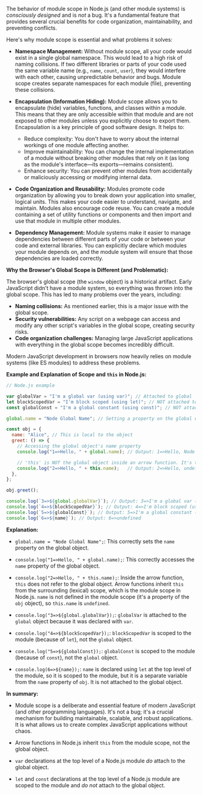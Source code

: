 The behavior of module scope in Node.js (and other module systems) is *consciously designed* and is *not* a bug. It's a fundamental feature that provides several crucial benefits for code organization, maintainability, and preventing conflicts.

Here's why module scope is essential and what problems it solves:

*   **Namespace Management:** Without module scope, all your code would exist in a single global namespace. This would lead to a high risk of naming collisions. If two different libraries or parts of your code used the same variable name (e.g., `name`, `count`, `user`), they would interfere with each other, causing unpredictable behavior and bugs. Module scope creates separate namespaces for each module (file), preventing these collisions.

*   **Encapsulation (Information Hiding):** Module scope allows you to encapsulate (hide) variables, functions, and classes within a module. This means that they are only accessible within that module and are not exposed to other modules unless you explicitly choose to export them. Encapsulation is a key principle of good software design. It helps to:
    *   Reduce complexity: You don't have to worry about the internal workings of one module affecting another.
    *   Improve maintainability: You can change the internal implementation of a module without breaking other modules that rely on it (as long as the module's interface—its exports—remains consistent).
    *   Enhance security: You can prevent other modules from accidentally or maliciously accessing or modifying internal data.

*   **Code Organization and Reusability:** Modules promote code organization by allowing you to break down your application into smaller, logical units. This makes your code easier to understand, navigate, and maintain. Modules also encourage code reuse. You can create a module containing a set of utility functions or components and then import and use that module in multiple other modules.

*   **Dependency Management:** Module systems make it easier to manage dependencies between different parts of your code or between your code and external libraries. You can explicitly declare which modules your module depends on, and the module system will ensure that those dependencies are loaded correctly.

**Why the Browser's Global Scope is Different (and Problematic):**

The browser's global scope (the `window` object) is a historical artifact. Early JavaScript didn't have a module system, so everything was thrown into the global scope. This has led to many problems over the years, including:

*   **Naming collisions:** As mentioned earlier, this is a major issue with the global scope.
*   **Security vulnerabilities:** Any script on a webpage can access and modify any other script's variables in the global scope, creating security risks.
*   **Code organization challenges:** Managing large JavaScript applications with everything in the global scope becomes incredibly difficult.

Modern JavaScript development in browsers now heavily relies on module systems (like ES modules) to address these problems.

**Example and Explanation of Scope and `this` in Node.js:**

```javascript
// Node.js example

var globalVar = "I'm a global var (using var)"; // Attached to global
let blockScopedVar = "I'm block scoped (using let)"; // NOT attached to global
const globalConst = "I'm a global constant (using const)"; // NOT attached to global

global.name = "Node Global Name"; // Setting a property on the global object

const obj = {
  name: "Alice", // This is local to the object
  greet: () => {
    // Accessing the global object's name property
    console.log("1=>Hello, " + global.name); // Output: 1=>Hello, Node Global Name

    // 'this' is NOT the global object inside an arrow function. It's the module scope.
    console.log("2=>Hello, " + this.name);   // Output: 2=>Hello, undefined
  },
};

obj.greet();

console.log(`3=>${global.globalVar}`); // Output: 3=>I'm a global var (using var)
console.log(`4=>${blockScopedVar}`); // Output: 4=>I'm block scoped (using let)
console.log(`5=>${globalConst}`); // Output: 5=>I'm a global constant (using const)
console.log(`6=>${name}`); // Output: 6=>undefined
```

**Explanation:**

*   `global.name = "Node Global Name";`: This correctly sets the `name` property on the global object.

*   `console.log("1=>Hello, " + global.name);`: This correctly accesses the `name` property of the global object.

*   `console.log("2=>Hello, " + this.name);`: Inside the arrow function, `this` does not refer to the global object. Arrow functions inherit `this` from the surrounding (lexical) scope, which is the module scope in Node.js. `name` is not defined in the module scope (it's a property of the `obj` object), so `this.name` is `undefined`.

*   `console.log("3=>${global.globalVar});`: `globalVar` is attached to the `global` object because it was declared with `var`.

*   `console.log("4=>${blockScopedVar});`: `blockScopedVar` is scoped to the module (because of `let`), not the `global` object.

*   `console.log("5=>${globalConst});`: `globalConst` is scoped to the module (because of `const`), not the `global` object.

*   `console.log(6=>${name});`: `name` is declared using `let` at the top level of the module, so it is scoped to the module, but it is a separate variable from the `name` property of `obj`. It is not attached to the global object.

**In summary:**

*   Module scope is a deliberate and essential feature of modern JavaScript (and other programming languages). It's not a bug; it's a crucial mechanism for building maintainable, scalable, and robust applications. It is what allows us to create complex JavaScript applications without chaos.

*   Arrow functions in Node.js inherit `this` from the module scope, not the global object.

*   `var` declarations at the top level of a Node.js module *do* attach to the global object.

*   `let` and `const` declarations at the top level of a Node.js module are scoped to the module and *do not* attach to the global object.